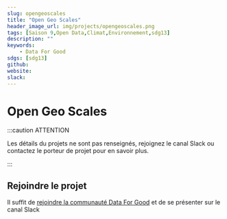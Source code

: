 ```yaml
---
slug: opengeoscales
title: "Open Geo Scales"
header_image_url: img/projects/opengeoscales.png
tags: [Saison 9,Open Data,Climat,Environnement,sdg13]
description: ""
keywords:
    - Data For Good
sdgs: [sdg13]
github: 
website: 
slack: 
---
```


# Open Geo Scales

:::caution ATTENTION

Les détails du projets ne sont pas renseignés, rejoignez le canal Slack ou contactez le porteur de projet pour en savoir plus.

:::


## Rejoindre le projet
Il suffit de [rejoindre la communauté Data For Good](/join) et de se présenter sur le canal Slack 

